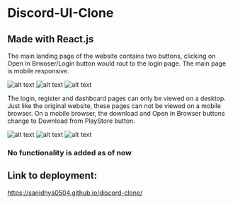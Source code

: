# Discord-UI-Clone
## Made with React.js


The main landing page of the website contains two buttons, clicking on Open In Brwoser/Login button would rout to the login page. The main page is mobile responsive.

![alt text](pictures/landing.jpg)
![alt text](pictures/landing2.jpg)
![alt text](pictures/mobile-landing.jpg)


The login, register and dashboard pages can only be viewed on a desktop. Just like the original website, these pages can not be viewed on a mobile browser. On a mobile browser, the download and Open in Browser buttons change to Download from PlayStore button.

![alt text](pictures/login.jpg)
![alt text](pictures/register.jpg)
![alt text](pictures/dashboard.jpg)

### No functionality is added as of now

## Link to deployment:
https://sanidhya0504.github.io/discord-clone/
